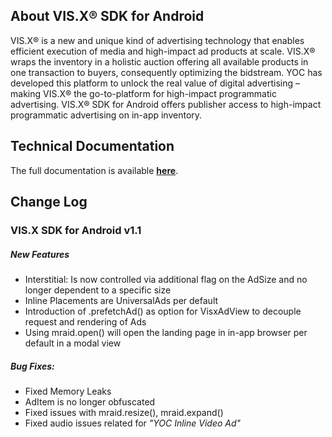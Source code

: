 ## About VIS.X® SDK for Android

VIS.X® is a new and unique kind of advertising technology that enables efficient execution of media and high-impact ad products at scale. VIS.X® wraps the inventory in a holistic auction offering all available products in one transaction to buyers, consequently optimizing the bidstream. YOC has developed this platform to unlock the real value of digital advertising – making VIS.X® the go-to-platform for high-impact programmatic advertising. VIS.X® SDK for Android offers publisher access to high-impact programmatic advertising on in-app inventory.

## Technical Documentation

The full documentation is available __[here](https://support.yoc.com/)__.

## Change Log
### VIS.X SDK for Android v1.1
##### New Features
* Interstitial: Is now controlled via additional flag on the AdSize and no longer dependent to a specific size
* Inline Placements are UniversalAds per default
* Introduction of .prefetchAd() as option for VisxAdView to decouple request and rendering of Ads
* Using mraid.open() will open the landing page in in-app browser per default in a modal view
##### Bug Fixes:
* Fixed Memory Leaks
* AdItem is no longer obfuscated
* Fixed issues with mraid.resize(), mraid.expand()
* Fixed audio issues related for *"YOC Inline Video Ad"*
